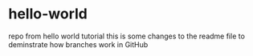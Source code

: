 # hello-world
repo from hello world tutorial
this is some changes to the readme file to deminstrate how branches work in GitHub
